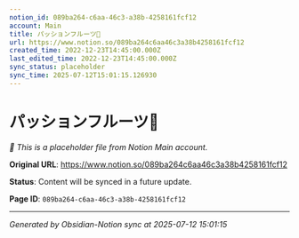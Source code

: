 ```yaml
---
notion_id: 089ba264-c6aa-46c3-a38b-4258161fcf12
account: Main
title: パッションフルーツ🍊
url: https://www.notion.so/089ba264c6aa46c3a38b4258161fcf12
created_time: 2022-12-23T14:45:00.000Z
last_edited_time: 2022-12-23T14:45:00.000Z
sync_status: placeholder
sync_time: 2025-07-12T15:01:15.126930
---
```


# パッションフルーツ🍊

*🔄 This is a placeholder file from Notion Main account.*

**Original URL**: https://www.notion.so/089ba264c6aa46c3a38b4258161fcf12

**Status**: Content will be synced in a future update.

**Page ID**: `089ba264-c6aa-46c3-a38b-4258161fcf12`

---

*Generated by Obsidian-Notion sync at 2025-07-12 15:01:15*
